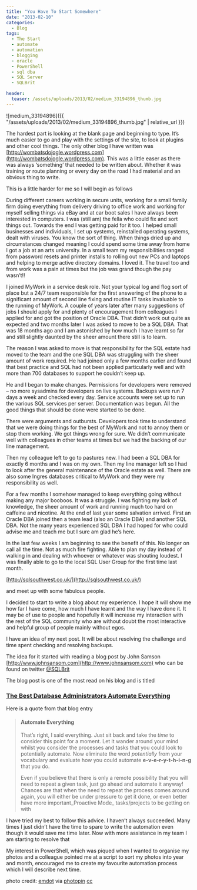 ```yaml
---
title: "You Have To Start Somewhere"
date: "2013-02-10" 
categories:
  - Blog
tags:
  - The Start
  - automate
  - automation
  - blogging
  - oracle
  - PowerShell
  - sql dba
  - SQL Server
  - SQLBrit

header:
  teaser: /assets/uploads/2013/02/medium_33194896_thumb.jpg
---
```


![medium_33194896]({{ "/assets/uploads/2013/02/medium_33194896_thumb.jpg" | relative_url }})

The hardest part is looking at the blank page and beginning to type. It’s much easier to go and play with the settings of the site, to look at plugins and other cool things. The only other blog I have written was [http://wombatsdojogle.wordpress.com](http://wombatsdojogle.wordpress.com). This was a little easer as there was always ‘something’ that needed to be written about. Whether it was training or route planning or every day on the road I had material and an obvious thing to write.

This is a little harder for me so I will begin as follows

During different careers working in secure units, working for a small family firm doing everything from delivery driving to office work and working for myself selling things via eBay and at car boot sales I have always been interested in computers. I was (still am) the fella who could fix and sort things out. Towards the end I was getting paid for it too. I helped small businesses and individuals, I set up systems, reinstalled operating systems, dealt with viruses. You know the sort of thing. When things dried up and circumstances changed meaning I could spend some time away from home I got a job at an arts university. In a small team my responsibilities ranged from password resets and printer installs to rolling out new PCs and laptops and helping to merge active directory domains. I loved it. The travel too and from work was a pain at times but the job was grand though the pay wasn’t!!

I joined MyWork in a service desk role. Not your typical log and flog sort of place but a 24/7 team responsible for the first answering of the phone to a significant amount of second line fixing and routine IT tasks invaluable to the running of MyWork. A couple of years later after many suggestions of jobs I should apply for and plenty of encouragement from colleagues I applied for and got the position of Oracle DBA. That didn’t work out quite as expected and two months later I was asked to move to be a SQL DBA. That was 18 months ago and I am astonished by how much I have learnt so far and still slightly daunted by the sheer amount there still is to learn.

The reason I was asked to move is that responsibility for the SQL estate had moved to the team and the one SQL DBA was struggling with the sheer amount of work required. He had joined only a few months earlier and found that best practice and SQL had not been applied particularly well and with more than 700 databases to support he couldn’t keep up.

He and I began to make changes. Permissions for developers were removed – no more sysadmins for developers on live systems. Backups were run 7 days a week and checked every day. Service accounts were set up to run the various SQL services per server. Documentation was begun. All the good things that should be done were started to be done.

There were arguments and outbursts. Developers took time to understand that we were doing things for the best of MyWork and not to annoy them or stop them working. We got things wrong for sure. We didn’t communicate well with colleagues in other teams at times but we had the backing of our line management.

Then my colleague left to go to pastures new. I had been a SQL DBA for exactly 6 months and I was on my own. Then my line manager left so I had to look after the general maintenance of the Oracle estate as well. There are also some Ingres databases critical to MyWork and they were my responsibility as well.

For a few months I somehow managed to keep everything going without making any major booboos. It was a struggle. I was fighting my lack of knowledge, the sheer amount of work and running much too hard on caffeine and nicotine. At the end of last year some salvation arrived. First an Oracle DBA joined then a team lead (also an Oracle DBA) and another SQL DBA. Not the many years experienced SQL DBA I had hoped for who could advise me and teach me but I sure am glad he’s here.

In the last few weeks I am beginning to see the benefit of this. No longer on call all the time. Not as much fire fighting. Able to plan my day instead of walking in and dealing with whoever or whatever was shouting loudest. I was finally able to go to the local SQL User Group for the first time last month.

[http://sqlsouthwest.co.uk/](http://sqlsouthwest.co.uk/)

and meet up with some fabulous people.

I decided to start to write a blog about my experience. I hope it will show me how far I have come, how much I have learnt and the way I have done it. It may be of use to people and hopefully it will increase my interaction with the rest of the SQL community who are without doubt the most interactive and helpful group of people mainly without egos.

I have an idea of my next post. It will be about resolving the challenge and time spent checking and resolving backups.

The idea for it started with reading a blog post by John Samson [http://www.johnsansom.com](http://www.johnsansom.com) who can be found on twitter [@SQLBrit](https://twitter.com/SqlBrit)

The blog post is one of the most read on his blog and is titled

### [The Best Database Administrators Automate Everything](http://www.johnsansom.com/the-best-database-administrators-automate-everything/)

Here is a quote from that blog entry

> #### Automate Everything
> 
> That’s right, I said everything. Just sit back and take the _time_ to consider this point for a moment. Let it wander around your mind whilst you consider the processes and tasks that you could look to potentially automate. Now eliminate the word _potentially_ from your vocabulary and evaluate how you could automate **e-v-e-r-y-t-h-i-n-g** that you do.
> 
> Even if you believe that there is only a remote possibility that you will need to repeat a given task, just go ahead and automate it anyway! Chances are that when the need to repeat the process comes around again, you will either be under pressure to get it done, or even better have more important_Proactive Mode_ tasks/projects to be getting on with

I have tried my best to follow this advice. I haven’t always succeeded. Many times I just didn’t have the time to spare to write the automation even though it would save me time later. Now with more assistance in my team I am starting to resolve that

My interest in PowerShell, which was piqued when I wanted to organise my photos and a colleague pointed me at a script to sort my photos into year and month, encouraged me to create my favourite automation process which I will describe next time.

photo credit: [emdot](http://www.flickr.com/photos/emdot/33194896/) via [photopin](http://photopin.com) [cc](http://creativecommons.org/licenses/by/2.0/)
